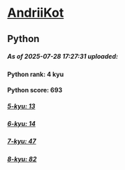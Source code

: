 # [AndriiKot](https://www.codewars.com/users/AndriiKot) 
## Python

##### As of 2025-07-28 17:27:31 uploaded:

#### Python rank: 4 kyu

#### Python score: 693

##### [5-kyu: 13](https://github.com/AndriiKot/Python__CodeWars/tree/main/kyu-5)

##### [6-kyu: 14](https://github.com/AndriiKot/Python__CodeWars/tree/main/kyu-6)

##### [7-kyu: 47](https://github.com/AndriiKot/Python__CodeWars/tree/main/kyu-7)

##### [8-kyu: 82](https://github.com/AndriiKot/Python__CodeWars/tree/main/kyu-8)

